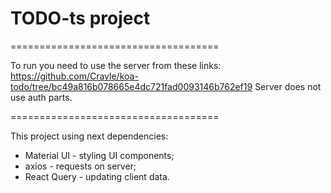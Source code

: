 # TODO-ts project

====================================


To run you need to use the server from these links:
https://github.com/Cravle/koa-todo/tree/bc49a816b078665e4dc721fad0093146b762ef19
Server does not use auth parts.

====================================


This project using next dependencies:
  - Material UI - styling UI components;
  - axios - requests on server;
  - React Query - updating client data.
